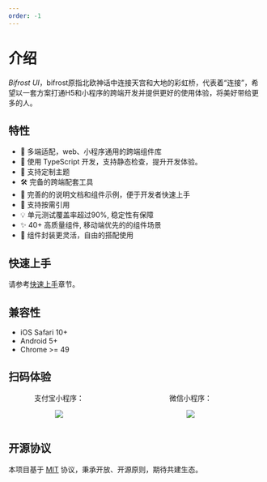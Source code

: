 ```yaml
---
order: -1
---
```


# 介绍

_Bifrost UI_，bifrost原指北欧神话中连接天宫和大地的彩虹桥，代表着“连接”，希望以一套方案打通H5和小程序的跨端开发并提供更好的使用体验，将美好带给更多的人。

## 特性

- 🚀 多端适配，web、小程序通用的跨端组件库
- 🌈 使用 TypeScript 开发，支持静态检查，提升开发体验。
- 🎨 支持定制主题
- 🛠 完备的跨端配套工具
- 💪 完善的的说明文档和组件示例，便于开发者快速上手
- 🎯 支持按需引用
- 💡 单元测试覆盖率超过90%, 稳定性有保障
- ✨ 40+ 高质量组件, 移动端优先的的组件场景
- 👋 组件封装更灵活，自由的搭配使用

## 快速上手

请参考[快速上手](/guide/quick-start)章节。

## 兼容性

- iOS Safari 10+
- Android 5+
- Chrome >= 49

## 扫码体验

<div style="display: flex">
<div style="width: 200px; margin-right: 60px; text-align: center">
支付宝小程序：

![](https://gw.alicdn.com/imgextra/i2/O1CN01Q0L2dL1ID0iLq1SKP_!!6000000000858-2-tps-516-518.png)

</div>

<div style="width: 200px; text-align: center">
微信小程序：

![](https://gw.alicdn.com/imgextra/i4/O1CN01mpcpzN29vayTjIv56_!!6000000008130-0-tps-512-512.jpg)

</div>
</div>

## 开源协议

本项目基于 [MIT](https://zh.wikipedia.org/wiki/MIT%E8%A8%B1%E5%8F%AF%E8%AD%89) 协议，秉承开放、开源原则，期待共建生态。

